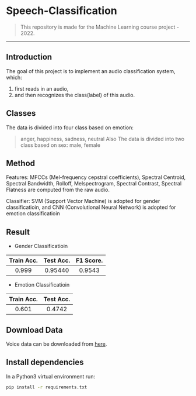 # Speech-Classification

> This repository is made for the Machine Learning course project - 2022.

---
## Introduction

The goal of this project is to implement an audio classification system, which:
1. first reads in an audio,
2. and then recognizes the class(label) of this audio.


## Classes

The data is divided into four class based on emotion:
> anger, happiness, sadness, neutral
Also The data is divided into two class based on sex:
> male, female


## Method

Features: MFCCs (Mel-frequency cepstral coefficients), Spectral Centroid, Spectral Bandwidth, Rolloff, Melspectrogram, Spectral Contrast, Spectral Flatness are computed from the raw audio.

Classifier: SVM (Support Vector Machine) is adopted for gender classificatioin, and CNN (Convolutional Neural Network) is adopted for emotion classificatioin

## Result

- Gender Classificatioin

| Train Acc.      |  Test Acc.  |  F1 Score.  |
| :-------------: | :---------: | :---------: |
|      0.999      |   0.95440   |    0.9543   |

- Emotion Classificatioin

| Train Acc.      |  Test Acc.  |
| :-------------: | :---------: |
|      0.601      |   0.4742    |


## Download Data

Voice data can be downloaded from [here](https://drive.google.com/drive/folders/1wnJ9eFlnJZsY1lNTOgLbnRrVgc_RDUNI?usp=drive_link).

## Install dependencies

In a Python3 virtual environment run:

```bash
pip install -r requirements.txt
```


